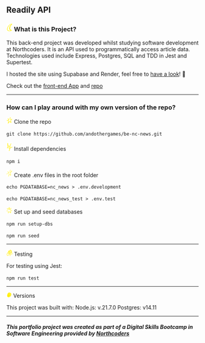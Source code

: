 ## Readily API

### <img src="https://github.com/andothergames/stars/blob/main/starss/star3.png?raw=true?" width="16"> What is this Project?

This back-end project was developed whilst studying software development at Northcoders. It is an API used to programmatically access article data. Technologies used include Express, Postgres, SQL and TDD in Jest and Supertest.

I hosted the site using Supabase and Render, feel free to [have a look](https://article-feed.onrender.com/api)! :frog:

Check out the [front-end App](https://main--majestic-lollipop-ffb284.netlify.app/) and [repo](https://github.com/andothergames/fe-readily)

---

### How can I play around with my own version of the repo?

<img src="https://github.com/andothergames/stars/blob/main/starss/star12.png?raw=true?" width="16"> Clone the repo

`git clone https://github.com/andothergames/be-nc-news.git`


<img src="https://github.com/andothergames/stars/blob/main/starss/star7.png?raw=true?" width="16"> Install dependencies

`npm i`


<img src="https://github.com/andothergames/stars/blob/main/starss/star1.png?raw=true?" width="16"> Create .env files in the root folder

`echo PGDATABASE=nc_news > .env.development`

`echo PGDATABASE=nc_news_test > .env.test`


<img src="https://github.com/andothergames/stars/blob/main/starss/star17.png?raw=true?" width="16"> Set up and seed databases

`npm run setup-dbs`

`npm run seed`

---

<img src="https://github.com/andothergames/stars/blob/main/starss/star8.png?raw=true?" width="16"> Testing

For testing using Jest:

`npm run test`


--- 

<img src="https://github.com/andothergames/stars/blob/main/starss/star2.png?raw=true?" width="14"> Versions

This project was built with:
Node.js: v.21.7.0
Postgres: v14.11


--- 

##### This portfolio project was created as part of a Digital Skills Bootcamp in Software Engineering provided by [Northcoders](https://northcoders.com/)

